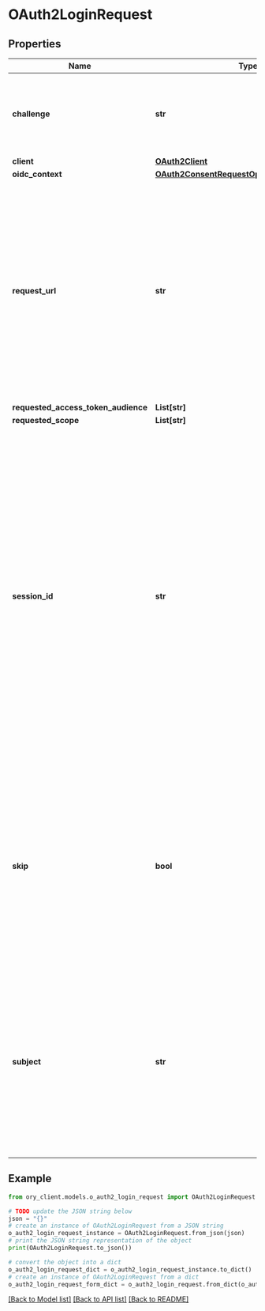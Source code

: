# OAuth2LoginRequest


## Properties

Name | Type | Description | Notes
------------ | ------------- | ------------- | -------------
**challenge** | **str** | ID is the identifier (\&quot;login challenge\&quot;) of the login request. It is used to identify the session. | 
**client** | [**OAuth2Client**](OAuth2Client.md) |  | 
**oidc_context** | [**OAuth2ConsentRequestOpenIDConnectContext**](OAuth2ConsentRequestOpenIDConnectContext.md) |  | [optional] 
**request_url** | **str** | RequestURL is the original OAuth 2.0 Authorization URL requested by the OAuth 2.0 client. It is the URL which initiates the OAuth 2.0 Authorization Code or OAuth 2.0 Implicit flow. This URL is typically not needed, but might come in handy if you want to deal with additional request parameters. | 
**requested_access_token_audience** | **List[str]** |  | [optional] 
**requested_scope** | **List[str]** |  | [optional] 
**session_id** | **str** | SessionID is the login session ID. If the user-agent reuses a login session (via cookie / remember flag) this ID will remain the same. If the user-agent did not have an existing authentication session (e.g. remember is false) this will be a new random value. This value is used as the \&quot;sid\&quot; parameter in the ID Token and in OIDC Front-/Back- channel logout. It&#39;s value can generally be used to associate consecutive login requests by a certain user. | [optional] 
**skip** | **bool** | Skip, if true, implies that the client has requested the same scopes from the same user previously. If true, you can skip asking the user to grant the requested scopes, and simply forward the user to the redirect URL.  This feature allows you to update / set session information. | 
**subject** | **str** | Subject is the user ID of the end-user that authenticated. Now, that end user needs to grant or deny the scope requested by the OAuth 2.0 client. If this value is set and &#x60;skip&#x60; is true, you MUST include this subject type when accepting the login request, or the request will fail. | 

## Example

```python
from ory_client.models.o_auth2_login_request import OAuth2LoginRequest

# TODO update the JSON string below
json = "{}"
# create an instance of OAuth2LoginRequest from a JSON string
o_auth2_login_request_instance = OAuth2LoginRequest.from_json(json)
# print the JSON string representation of the object
print(OAuth2LoginRequest.to_json())

# convert the object into a dict
o_auth2_login_request_dict = o_auth2_login_request_instance.to_dict()
# create an instance of OAuth2LoginRequest from a dict
o_auth2_login_request_form_dict = o_auth2_login_request.from_dict(o_auth2_login_request_dict)
```
[[Back to Model list]](../README.md#documentation-for-models) [[Back to API list]](../README.md#documentation-for-api-endpoints) [[Back to README]](../README.md)


